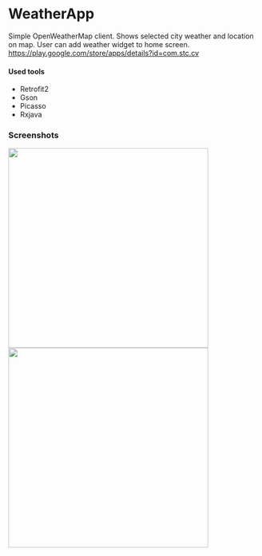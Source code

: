 # WeatherApp
Simple OpenWeatherMap client. Shows selected city weather and location on map. User can add weather widget to home screen. 
https://play.google.com/store/apps/details?id=com.stc.cv

#### Used tools
- Retrofit2
- Gson
- Picasso
- Rxjava

### Screenshots
<img src="https://github.com/murano500k/WeatherApp/blob/master/screenshots/Screenshot_20170316-160908.png" width="400">
<img src="https://github.com/murano500k/WeatherApp/blob/master/screenshots/Screenshot_20170316-160930.png" width="400">
